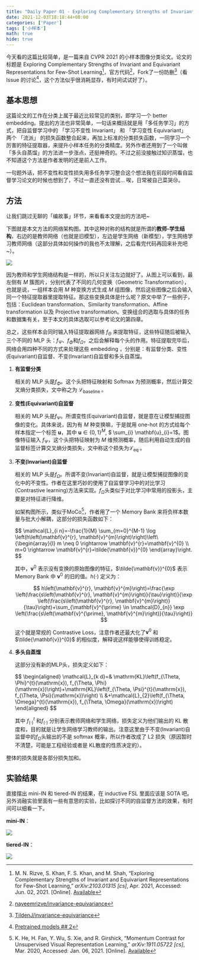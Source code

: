 ```yaml
---
title: "Daily Paper 01 - Exploring Complementary Strengths of Invariant and Equivariant Representations for Few-Shot Learning"
date: 2021-12-03T18:18:44+08:00
categories: ['Paper']
tags: ['小样本']
math: true
hide: true
---
```


今天看的这篇比较简单，是一篇来自 CVPR 2021 的小样本图像分类论文。论文的标题是 Exploring Complementary Strengths of Invariant and Equivariant Representations for Few-Shot Learning[^1]，官方代码[^2]，Fork了一份防删[^3]（看 Issue 的讨论[^4]，这个方法似乎很消耗显存，有时间试试好了）。


## 基本思想

这篇论文的工作在分类上属于最近比较常见的类别，即学习一个 better embedding。提出的方法也非常简单，一句话来概括就是用「多任务学习」的方式，把自监督学习中的 「学习不变性 Invariant」 和 「学习变性 Equivariant」 两个 「流派」 的损失函数整合起来，再加上标准的分类损失函数，一同学习一个厉害的特征提取器，来提升小样本任务的分类精度。另外作者还用到了一个叫做「多头自蒸馏」的方法进一步涨点，还挺神奇的。不过之前没接触过知识蒸馏，也不知道这个方法是作者发明的还是前人工作。

一句题外话，把不变性和变性损失用多任务学习整合这个想法我在前段时间看自监督学习论文的时候也想到了，不过一直还没有尝试... 唉，日常被自己菜哭😢。

## 方法

让我们跳过无聊的「编故事」环节，来看看本文提出的方法吧~

下图就是本文方法的网络架构图。其中这种对称的结构就是所谓的**教师-学生结构**，右边的是教师网络（也就是旧模型），左边是学生网络（新模型），学生网络学习教师网络（这部分具体如何操作的我也不太理解，之后看完代码再回来补充吧~）。

![](assets/20210609101231_4ce61373b0302993ab8a73e8b7e6f7dd.png)

因为教师和学生网络结构是一样的，所以只关注左边就好了。从图上可以看到，最左侧有 $M$ 簇图片，分别代表了不同的几何变换（Geometric Transformation），也就是说，一组样本会用 $M$ 种变换方式生成 $M$ 组图像，然后这些图像之后会输入同一个特征提取器里提取特征。那这些变换具体是什么呢？原文中举了一些例子，包括：Euclidean transformation、Similarity transformation、Affine transformation 以及 Projective transformation。变换组合的选取与具体的任务和数据集有关，至于本文的具体选取可以参考论文的第四章。

总之，这些样本会同时输入特征提取器网络 $f_{\Theta}$ 来提取特征，这些特征随后被输入三个不同的 MLP 头：$f_{\Psi}$、$f_{\Phi}$和$f_{\Omega}$，之后会解释每个头的作用。特征提取完毕后，网络会用四种不同的方式来处理这些 embedding ，分别是：有监督分类、变性(Equivariant)自监督、不变(Invariant)自监督和多头自蒸馏。

1. **有监督分类**

   相关的 MLP 头是$f_{\Phi}$。这个头把特征映射和 Softmax 为预测概率，然后计算交叉熵分类损失，文中称之为 $\mathcal{L}_{\text {baseline }}$。

2. **变性(Equivariant)自监督**

   相关的 MLP 头是$f_{\Psi}$。所谓变性(Equivariant)自监督，就是意在让模型捕捉图像的变化。具体来说，因为有 $M$ 种变换嘛，于是就用 one-hot 的方式给每个样本指定一个标签 $\mathbf{u}$，其中 $\mathbf{u} \in\{0,1\}^{M}$, $ \sum_{i} \mathbf{u}_{i}=1$。图像特征输入 $f_{\Psi}$，这个头把特征映射为 $M$ 维预测概率，随后利用自动生成的自监督标签计算交叉熵分类损失，文中称这个损失为$\mathcal{L}_{\text {eq }}$。

3. **不变(Invariant)自监督**

   相关的 MLP 头是$f_{\Omega}$。所谓不变(Invariant)自监督，就是让模型捕捉图像的变化中的不变性。作者在这里巧妙的使用了自监督学习中的对比学习(Contrastive learning)方法来实现。$f_{\Omega}$头类似于对比学习中常用的投影头，主要是对特征进行降维。

   如架构图所示，类似于MoCo[^5]，作者用了一个 Memory Bank 来将负样本数量与批大小解耦，这部分的损失函数如下：

   <div>$$
   \mathcal{L}_{i n}=-\frac{1}{M} \sum_{m=0}^{M-1} \log \left(h\left(\mathbf{v}^{r}, \mathbf{v}^{m}\right)\right)\left\{\begin{array}{l}
   m \neq 0 \rightarrow \mathbf{v}^{r}=\mathbf{v}^{0} \\
   m=0 \rightarrow \mathbf{v}^{r}=\tilde{\mathbf{v}}^{0}
   \end{array}\right.
   $$</div>
   

   其中，$\mathbf{v}^{0}$ 表示没有变换的原始图像的特征，$\tilde{\mathbf{v}}^{0}$ 表示 Memory Bank 中 $\mathbf{v}^{0}$ 的旧的值。$h(\cdot)$ 定义为：

   
   $$
   h\left(\mathbf{v}^{r}, \mathbf{v}^{m}\right)=\frac{\exp \left(\frac{s\left(\mathbf{v}^{r}, \mathbf{v}^{m}\right)}{\tau}\right)}{\exp \left(\frac{s\left(\mathbf{v}^{r}, \mathbf{v}^{m}\right)}{\tau}\right)+\sum_{\mathbf{v}^{\prime} \in \mathcal{D}_{n}} \exp \left(\frac{s\left(\mathbf{v}^{\prime}, \mathbf{v}^{m}\right)}{\tau}\right)}
   $$
   

   这个就是常规的 Contrastive Loss，注意作者还最大化了$\mathbf{v}^{0}$ 和 $\tilde{\mathbf{v}}^{0}$ 的相似度，解释说这样能够使得训练稳定。

4. **多头自蒸馏**

   这部分没有新的MLP头，损失定义如下：

   
   <div>$$
   \begin{aligned}
   \mathcal{L}_{k d}=& \mathrm{KL}\left(f_{\Theta, \Phi}^{t}(\mathrm{x}), f_{\Theta, \Phi}(\mathrm{x})\right)+\mathrm{KL}\left(f_{\Theta, \Psi}^{t}(\mathrm{x}), f_{\Theta, \Psi}(\mathrm{x})\right) \\
   &+\mathcal{L}_{2}\left(f_{\Theta, \Omega}^{t}(\mathrm{x}), f_{\Theta, \Omega}(\mathrm{x})\right)
   \end{aligned}
   $$</div>
   

   其中 $f_{(\cdot)}^{t}$ 和$f_{(\cdot)}$ 分别表示教师网络和学生网络，损失定义为他们输出的 KL 散度和，目的就是让学生网络学习教师的输出。注意这里由于不变(Invariant)自监督中的$f_{\Omega}$头输出的不是 softmax 概率，所以作者改成了 L2 损失（原因暂时不清楚，可能是工程经验或者是 KL散度的性质决定的）。

整体的损失就是各部分损失加和。

## 实验结果

直接摆出 mini-IN 和 tiered-IN 的结果，在 inductive FSL 里面应该是 SOTA 吧。另外消融实验里面有一些有意思的实验，比如探讨不同的自监督方法的效果，有时间可以细看一下。

**mini-IN**：

![](assets/20210609113937_df5706835dd8a5126dd5fc29c0330a9a.png)

**tiered-IN**：

![](assets/20210609113956_ff6ec25a24f89969f992d2e2d22ef091.png)



[^1]: M. N. Rizve, S. Khan, F. S. Khan, and M. Shah, “Exploring Complementary Strengths of Invariant and Equivariant Representations for Few-Shot Learning,” *arXiv:2103.01315 [cs]*, Apr. 2021, Accessed: Jun. 02, 2021. [Online]. [Available](http://arxiv.org/abs/2103.01315)
[^2]: [nayeemrizve/invariance-equivariance](https://github.com/nayeemrizve/invariance-equivariance)
[^3]: [TildenJ/invariance-equivariance](https://github.com/TildenJ/invariance-equivariance)
[^4]: [Pretrained models ## 2](https://github.com/nayeemrizve/invariance-equivariance/issues/2)
[^5]: K. He, H. Fan, Y. Wu, S. Xie, and R. Girshick, “Momentum Contrast for Unsupervised Visual Representation Learning,” *arXiv:1911.05722 [cs]*, Mar. 2020, Accessed: Jan. 06, 2021. [Online]. [Available](http://arxiv.org/abs/1911.05722)
